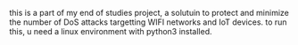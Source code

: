 this is a part of my end of studies project, a solutuin to protect and minimize the number of DoS attacks targetting WIFI networks and IoT devices.
to run this, u need a linux environment with python3 installed.
